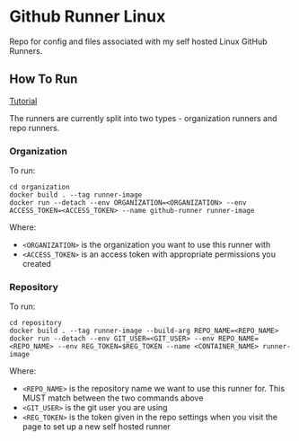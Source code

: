 # Github Runner Linux
Repo for config and files associated with my self hosted Linux GitHub Runners.

## How To Run
[Tutorial](https://testdriven.io/blog/github-actions-docker/)

The runners are currently split into two types - organization runners and repo runners.


### Organization
To run:

```
cd organization
docker build . --tag runner-image
docker run --detach --env ORGANIZATION=<ORGANIZATION> --env ACCESS_TOKEN=<ACCESS_TOKEN> --name github-runner runner-image
```

Where:
- `<ORGANIZATION>` is the organization you want to use this runner with
- `<ACCESS_TOKEN>` is an access token with appropriate permissions you created

### Repository
To run:

```
cd repository
docker build . --tag runner-image --build-arg REPO_NAME=<REPO_NAME>
docker run --detach --env GIT_USER=<GIT_USER> --env REPO_NAME=<REPO_NAME> --env REG_TOKEN=$REG_TOKEN --name <CONTAINER_NAME> runner-image
```

Where:
- `<REPO_NAME>` is the repository name we want to use this runner for. This MUST match between the two commands above
- `<GIT_USER>` is the git user you are using
- `<REG_TOKEN>` is the token given in the repo settings when you visit the page to set up a new self hosted runner